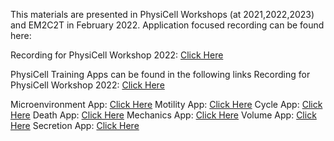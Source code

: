 This materials are presented in PhysiCell Workshops (at 2021,2022,2023) and EM2C2T in February 2022.
Application focused recording can be found here:

Recording for PhysiCell Workshop 2022: [Click Here](https://www.youtube.com/watch?v=oTMmLz6kTF0)

PhysiCell Training Apps can be found in the following links
Recording for PhysiCell Workshop 2022: [Click Here](https://www.youtube.com/watch?v=oTMmLz6kTF0)


Microenvironment App: [Click Here](https://nanohub.org/resources/microenvnmtr)
Motility App: [Click Here](https://nanohub.org/resources/trmotility)
Cycle App: [Click Here](https://nanohub.org/resources/trcycle)
Death App: [Click Here](https://nanohub.org/resources/trdeath)
Mechanics App: [Click Here](https://nanohub.org/resources/trmechanics)
Volume App: [Click Here](https://nanohub.org/resources/volumetr)
Secretion App: [Click Here](https://nanohub.org/tools/trsecretion)
